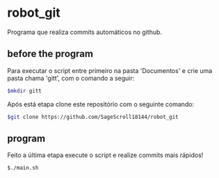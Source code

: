 # robot_git
Programa que realiza commits automáticos no github.

## before the program 

Para executar o script entre primeiro na pasta 'Documentos' e crie uma pasta chama 'gitt', com o comando a seguir:

```sh
$mkdir gitt
```

Após está etapa clone este repositório com o seguinte comando:

```sh
$git clone https://github.com/SageScroll18144/robot_git
```
## program

Feito a última etapa execute o script e realize commits mais rápidos!

```sh
$./main.sh
```